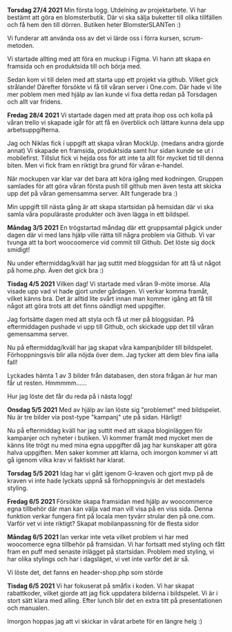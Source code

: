 
**Torsdag 27/4 2021**
Min första logg. 
Utdelning av projektarbete. 
Vi har bestämt att göra en blomsterbutik. Där vi ska sälja buketter till olika tillfällen och få hem den till dörren. 
Butiken heter BlomsterSLANTen :) 

Vi funderar att använda oss av det vi lärde oss i förra kursen, scrum-metoden. 

Vi startade allting med att föra en muckup i Figma. Vi hann att skapa en framsida och en produktsida till och börja med. 

Sedan kom vi till delen med att starta upp ett projekt via github. Vilket gick strålande!
Därefter försökte vi få till våran server i One.com. Där hade vi lite mer poblem men med hjälp av Ian kunde vi fixa detta redan på Torsdagen och allt var fridens.

**Fredag 28/4 2021**
Vi startade dagen med att prata ihop oss och kolla på våran trello vi skapade igår för att få en överblick och lättare kunna dela upp arbetsuppgifterna. 

Jag och Niklas fick i uppgift att skapa våran MockUp. (medans andra gjorde annat) Vi skapade en framsida, produktsida samt hur sidan kunde se ut i mobilefirst. Tillslut fick vi hejda oss för att inte ta allt för mycket tid till denna biten. Men vi fick fram en riktigt bra grund för våran e-handel. 

När mockupen var klar var det bara att köra igång med kodningen. Gruppen samlades för att göra våran första push till github men även testa att skicka upp det på våran gemensamma server. Allt fungerade bra :) 

Min uppgift till nästa gång är att skapa startsidan på hemsidan där vi ska samla våra populäraste produkter och även lägga in ett bildspel. 

**Måndag 3/5 2021**
En trögstartad måndag där ett gruppsamtal pågick under dagen där vi med Ians hjälp ville rätta till några problem via Github.
Vi var tvunga att ta bort woocoomerce vid commit till Github. Det löste sig dock smidigt!

Nu under eftermiddag/kväll har jag suttit med bloggsidan för att få ut något på home.php. Även det gick bra :) 

**Tisdag 4/5 2021**
Vilken dag! Vi startade med våran 9-möte imorse. Alla visade upp vad vi hade gjort under gårdagen. Vi verkar komma framåt, vilket känns bra. Det är alltid lite svårt innan man kommer igång att få till något att göra trots att det finns oändligt med uppgifter. 

Jag fortsätte dagen med att styla och få ut mer på bloggsidan. På eftermiddagen pushade vi upp till Github, och skickade upp det till våran gemensamma server. 

Nu på eftermiddag/kväll har jag skapat våra kampanjbilder till bildspelet. Förhoppningsvis blir alla nöjda över dem. Jag tycker att dem blev fina ialla fall! 

Lyckades hämta 1 av 3 bilder från databasen, den stora frågan är hur man får ut resten. Hmmmmm......


Hur jag löste det får du reda på i nästa logg!

**Onsdag 5/5 2021**
Med av hjälp av Ian löste sig "problemet" med bildspelet. Nu är tre bilder via post-type "kampanj" ute på sidan. Härligt! 

Nu på eftermiddag kväll har jag suttit med att skapa bloginläggen för kampanjer och nyheter i butiken. Vi kommer framåt med mycket men de känns lite trögt nu med mina egna uppgifter då jag har kunskaper att göra halva uppgiften. 
Men saker kommer att klarna, och imorgon kommer vi att gå igenom vilka krav vi faktiskt har klarat. 

**Torsdag 5/5 2021**
Idag har vi gått igenom G-kraven och gjort mvp på de kraven vi inte hade lyckats uppnå så förhoppningvis är det mestadels styling. 

**Fredag 6/5 2021**
Försökte skapa framsidan med hjälp av woocommerce egna tillbehör där man kan välja vad man vill visa på en viss sida. Denna funktion verkar fungera fint på locala men tyvärr strular den på one.com. Varför vet vi inte riktigt?
Skapat mobilanpassning för de flesta sidor

**Måndag 6/5 2021**
Ian verkar inte veta vilket problem vi har med woocomerce egna tillbehör på framsidan.
Vi har fortsatt med styling och fått fram en puff med senaste inlägget på startsidan. 
Problem med styling, vi har olika stylings och har i dagsläget, vi vet inte varför det är så. 

Vi löste det, det fanns en header-shop.php som störde

**Tisdag 6/5 2021**
Vi har fokuserat på småfix i koden. Vi har skapat rabattkoder, vilket gjorde att jag fick uppdatera bilderna i bildspelet. 
Vi är i stort sätt klara med alling. Efter lunch blir det en extra titt på presentationen och manualen. 

Imorgon hoppas jag att vi skickar in vårat arbete för en längre helg :) 


